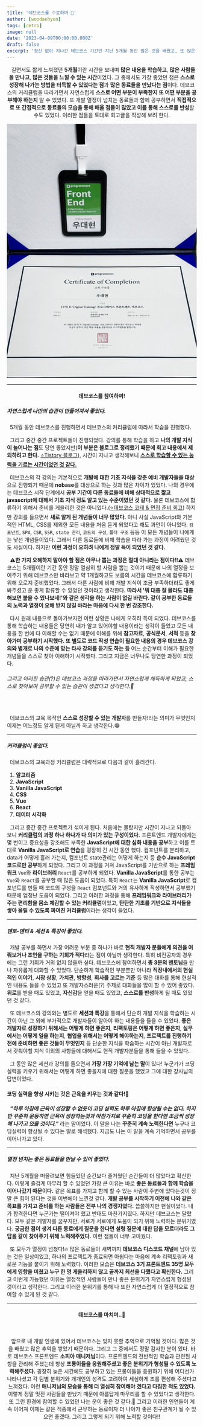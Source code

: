 ```yaml
---
title: '데브코스를 수료하며 🎉'
author: [woodaehyun]
tags: [retro]
image: null
date: '2023-04-09T00:00:00.000Z'
draft: false
excerpt: '정신 없이 지나간 데브코스 기간인 지난 5개월 동안 많은 것을 배웠고, 또 많은 것을 느끼는 시간이었다. 이를 되돌아보는 시간을 가지고 회고글을 작성해 보려 한다. 🥳'
---
```


<div align="center">
  <p>&nbsp;&nbsp;길면서도 짧게 느껴졌던 <strong>5개월</strong>이란 시간을 보내며 <strong>많은 내용을 학습하고</strong>, <strong>많은 사람들을 만나고</strong>, <strong>많은 것들을 느낄 수 있는 시간</strong>이었다. 그 중에서도 가장 좋았던 점은 <strong>스스로 성장해 나가는 방법을 터득할 수 있었다는 점</strong>과 <strong>많은 동료들을 만났다는 점</strong>이다. 데브코스의 커리큘럼을 따라가면서 자연스럽게 <strong>스스로 어떤 부분이 부족한지 또 어떤 부분을 공부해야 하는지</strong> 알 수 있었다. 또 개발 열정이 넘치는 동료들과 함께 공부하면서 <strong>직접적으로 또 간접적으로 동료들의 모습을 통해 배울 점들이 많았고 이를 통해 스스로를 반성</strong>할 수도 있었다. 이러한 점들을 토대로 회고글을 작성해 보려 한다.</p>
  <img src="img/devcourse-certificateOfCompletion.jpeg" alt="데브코스 수료증" />
</div>

---

<div align="center">
  <h4>데브코스를 참여하며!</h4>
</div>

##### 자연스럽게 나만의 습관이 만들어져서 좋았다.

&nbsp;&nbsp;5개월 동안 데브코스를 진행하면서 데브코스의 커리큘럼에 따라서 학습을 진행했다.<br/>

&nbsp;&nbsp;그리고 중간 중간 프로젝트들이 진행되었다. 강의를 통해 학습을 하고 **나의 개발 지식이 늘어나는 점**도 당연 좋았지만(**이 부분은 블로그로 정리했기 때문에 회고 내용에서 제외하려고 한다.** <a href="https://pinetree93.tistory.com/">⭐️Tistory 블로그</a>), 시간이 지나고 생각해보니 <u>**스스로 학습할 수 있는 능력을 기르는 시간이었던 것 같다.**</u>

&nbsp;&nbsp;데브코스의 각 강의는 기본적으로 **개발에 대한 기초 지식을 갖춘 예비 개발자들을 대상**으로 진행되기 때문에 **nobase**를 대상으로 하는 것과 많은 차이가 있었다. 나의 경우에는 데브코스 시작 단계에서 **공부 기간이 다른 동료들에 비해 상대적으로 짧고 javascript에 대해서 기초 지식 정도 알고 있는 수준이였던 것 같다.** 물론 데브코스에 합류하기 위해서 준비를 게을리한 것은 아니었다.(<a href="https://pinetree93.tistory.com/category/%F0%9F%93%9D%202022.%20WIL/Programmers%20%EB%8D%B0%EB%B8%8C%EC%BD%94%EC%8A%A43%EA%B8%B0%20%EC%BD%94%ED%85%8C%20%EB%B0%8F%20%EB%A9%B4%EC%A0%91%20%ED%9A%8C%EA%B3%A0">⭐️데브코스 코테 & 면접 준비 회고</a>) 하지만 강의를 들으면서 **새로 알게 된 개념들이 너무 많았다.** 아니 사실 JavaScript와 기본적인 HTML, CSS를 제외한 모든 내용을 처음 듣게 되었다고 해도 과언이 아니었다. `컴포넌트`, `SPA`, `CSR`, `SSR`, `state 관리`, `코드의 구성`, `폴더 구조` 등등 이 모든 개념들이 나에게는 낯선 개념들이었다. 그래서 다른 동료들에 비해 학습을 따라 가는 과정이 어려웠던 것도 사실이다. 하지만 **이런 과정이 오히려 나에게 정말 득이 되었던 것 같다.**

&nbsp;&nbsp;**⚠️한 가지 오해하지 말아야 할 점은 아무나 뽑는 과정은 절대 아니라는 점이다!!⚠️** 데브코스는 5개월이란 기간 동안 정말 열심히 할 사람을 뽑는 것이기 때문에 나의 열정을 보여주기 위해 데브코스만 바라보고 약 1개월하고도 보름의 시간을 데브코스에 합류하기 위해 오로지 준비했었다. 그래서 다른 사람에 비해 개발 지식이 조금 부족하더라도 좋게 봐주셨고 운 좋게 합류할 수 있었던 것이라고 생각한다. **따라서 '뭐 대충 잘 몰라도 대충 해보면 붙을 수 있나보네!'와 같은 생각을 하는 사람이 없길 바란다. 같이 공부한 동료들의 노력과 열정이 오해 받지 않길 바라는 마음에 다시 한 번 강조한다.**

&nbsp;&nbsp;다시 원래 내용으로 돌아가보자면 이런 상황은 나에게 오히려 득이 되었다. 데브코스를 통해 학습하는 내용들은 당연히 내가 알고 있어야할 내용이라는 생각이 들었고 모든 내용을 한 번에 다 이해할 수는 없기 때문에 이해를 위해 **참고자료**, **공식문서**, **서적** 등을 **찾아가며 공부하기 시작했다. 또 별도로 코드 작성 연습이 필요한 내용의 경우 데브코스 강의와 별개로 나의 수준에 맞는 타사 강의를 듣기도 하는 등** 어느 순간부터 이해가 필요한 개념들을 스스로 찾아 이해하기 시작했다. 그리고 지금은 너무나도 당연한 과정이 되었다.

###### 그리고 이러한 습관(?)은 데브코스 과정을 따라가면서 자연스럽게 체득하게 되었고, 스스로 찾아보며 공부할 수 있는 습관이 생겼다고 생각한다.🐥

<br/>

&nbsp;&nbsp;데브코스의 교육 목적인 **스스로 성장할 수 있는 개발자**를 만들자!라는 의미가 무엇인지 이제는 어느정도 알게 된게 아닐까 하고 생각한다.😁

---

##### 커리큘럼이 좋았다.

&nbsp;&nbsp;데브코스의 교육과정 커리큘럼은 대략적으로 다음과 같이 흘러간다.

1. **알고리즘**
2. **JavaScript**
3. **Vanilla JavaScript**
4. **CSS**
5. **Vue**
6. **React**
7. **데이터 시각화**

&nbsp;&nbsp;그리고 중간 중간 프로젝트가 섞이게 된다. 처음에는 몰랐지만 시간이 지나고 되돌아 보니 **커리큘럼의 과정 하나 하나가 다 의미가 있는 구성이었다.** 프론트엔드 개발자에게는 몇 번이고 중요성을 강조해도 부족한 **JavaScript에 대한 심화 내용을 공부**하고 이를 토대로 **Vanilla JavaScript로 연습**을 굉장히 긴 시간 동안 했다. 컴포넌트를 분리하고, data가 어떻게 흘러 가는지, 컴포넌트 state관리는 어떻게 하는지 등 **순수 JavaScript 코드로만 공부**하게 되었다. 그리고 이 과정을 거쳐 JavaScript를 기반으로 하는 **프레임워크** `Vue`와 **라이브러리** `React`를 공부하게 되었다. **Vanilla JavaScript**를 통한 공부는 `Vue`와 `React`를 공부할 때 많은 도움이 되었다. 특히 `React`는 **Vanilla JavaScript**로 컴포넌트를 만들 때 코드의 구성을 `React` 컴포넌트와 거의 유사하게 작성하면서 공부했기 때문에 엄청난 도움이 되었다. 그리고 이러한 과정을 통해 **프레임워크와 라이브러리가 주는 편리함을 몸소 체감할 수 있는 커리큘럼**이었고, **탄탄한 기초를 기반으로 지식들을 쌓아 올릴 수 있도록 짜여진 커리큘럼**이라는 생각이 들었다.

---

##### 멘토-멘티 & 세션 & 특강이 좋았다.

&nbsp;&nbsp;개발 공부를 하면서 가장 어려운 부분 중 하나가 바로 **현직 개발자 분들에게 의견을 여쭤보거나 조언을 구하는 기회가 적다**라는 점이 아닐까 생각한다. 특히 비전공자의 경우에는 그런 기회가 거의 없지 않을까 싶다. 데브코스에 참여하면서 **총 3분의 멘토님**을 만나 자유롭게 대화할 수 있었다. 단순하게 학습적인 부분뿐만 아니라 **직장내에서의 현실적인 이야기**, **시장 상황**, **가치관**, **방향성**, **회사를 고르는 기준** 등 많은 대화를 통해 현실적인 내용도 들을 수 있었고 또 개발자스러운(?) 주제로 대화들을 많이 할 수 있어 좋았다. **위로**를 받을 때도 있었고, **자신감**을 얻을 때도 있었고, **스스로를 반성**하게 될 때도 있었던 것 같다.

&nbsp;&nbsp;또 데브코스의 강의와는 별도로 **세션과 특강**을 통해서 단순히 개발 지식을 학습하는 시간이 아닌 그 외에 부가적으로 개발자들이 알아야 하는 내용들을 들을 수 있었다. **좋은 개발자로 성장하기 위해서는 어떻게 하면 좋은지**, **리팩토링은 어떻게 하면 좋은지**, **실무에서는 어떻게 일을 하는지**, **협업을 위해서는 어떻게 해야하는지**, **프로젝트를 진행하기 전에 준비하면 좋은 것들이 무엇인지** 등 단순한 지식을 학습하는 시간이 아닌 개발자로서 갖춰야할 지식 이외의 사항들에 대해서도 현직 개발자분들을 통해 들을 수 있었다.

&nbsp;&nbsp;그 동안 많은 세션과 강의를 들으면서 **가장 가장 기억에 남는 말**이 있다! 누군가가 코딩 실력을 키우기 위해서는 어떻게 하면 좋을지에 대한 질문을 했었고 그에 대한 강사님의 답변이었다.

<h4>코딩 실력을 향상 시키는 것은 근육을 키우는 것과 같다!💪</h4>

&nbsp;&nbsp;**_"하루 아침에 근육이 성장할 수 없듯이 코딩 실력도 하루 아침에 향상될 수는 없다. 하지만 꾸준히 운동하면 근육이 성장하는것과 마찬가지로 꾸준히 코딩을 한다면 조금씩 성장해 나가고 있을 것이다."_** 라는 말이었다. 이 말을 나는 **꾸준히 계속 노력한다면** 누구나 코딩실력이 향상될 수 있다는 말로 해석했다. 지금도 나는 이 말을 계속 기억하면서 공부를 이어나가고 있다.

---

##### 열정 넘치는 좋은 동료들을 만날 수 있어 좋았다.

&nbsp;&nbsp;지난 5개월을 떠올려보면 힘들었던 순간보다 즐거웠던 순간들이 더 많았다고 확신한다. 이렇게 즐겁게 마무리 할 수 있었던 가장 큰 이유는 바로 **좋은 동료들과 함께 학습을 이어나갔기 때문이다.** 같은 목표를 가지고 함께 할 수 있는 사람이 주변에 있다는것이 정말 큰 힘이 된다는 것을 이번에야 느낀것 같다. **개발 공부를 시작하기 이전에 나와 같은 목표를 가지고 준비를 하는 사람들은 전부 나의 경쟁자였다.** 씁쓸하지만 현실이었다. 내가 합격한다면 누군가는 떨어져야 했고 반대도 마찬가지였다. 하지만 데브코스는 달랐다. 모두 같은 개발자를 꿈꾸지만, 서로가 서로에게 도움이 되기 위해 노력하는 분위기였다. **궁금한 점이 생겨 다른 동료에게 질문을 한다면 설령 질문에 대한 답을 모르더라도 그 답을 같이 찾아주기 위해 노력해주었다.** 이런 점들이 너무 고마웠다.

&nbsp;&nbsp;또 모두가 열정이 넘쳤다!🔥 많은 동료들이 새벽까지 **데브코스 디스코드 채널**에 남아 있는 것은 일상이었고, 하나의 프로젝트가 종료되면 아쉽다는 마음에 계속 리팩토링과 새로운 기능을 붙이기 위해 노력했다. 이러한 모습은 **데브코스 3기 프론트엔드 35명 모두에게 영향을 미쳤고 누구 한 명 게을리하지 않고 끝까지 최선을 다했다고 확신한다.** 그리고 이런게 가능했던 이유는 열정적인 사람들이 만나 좋은 분위기가 자연스럽게 형성된 것이라고 생각한다. 그리고 이러한 분위기를 통해 나 또한 자연스럽게 더 열정적으로 참여할 수 있게 된 것 같다.

---

<div align="center">
  <h4>데브코스를 마치며..🥹</h4>
  <br/>
  <p>&nbsp;&nbsp;앞으로 내 개발 인생에 있어서 데브코스는 잊지 못할 추억으로 기억될 것이다. 많은 것을 배웠고 많은 추억을 쌓았기 때문이다. 그리고 그 중에서도 정말 감사한 분이 있다. 바로 데브코스 프론트엔드 <strong>소피아 매니저님</strong>이다. 프론트엔드의 전반적인 학습과 관련된 사항을 관리해 주셨는데 항상 <strong>프롱이들을 응원해주셨고 좋은 분위기가 형성될 수 있도록 노력해주셨다.</strong> 굉장히 늦은 시간에도 공부하고 있는 프롱이들을 응원하기 위해 어디선가 나타나셨고 각 팀별 분위기와 개개인의 성격도 고려하여 세심하게 조를 편성해 주셨다고 느껴졌다. 이런 <strong>매니저님의 모습을 통해 더 열심히 참여해야 겠다고 다짐한 적도 있었다.</strong> 이렇게 정말 멋진 사람들을 만났기 때문에 아름답게 마무리를 할 수 있었다고 생각한다. 또 그런 환경에 참여할 수 있었던 나는 운이 좋은 것 같다.🤭 그리고 이러한 인연들이 계속 이어져 이제는 같은 직종에서 근무하는 동료이자 더 나아가 좋은 친구관계가 될 수 있으면 좋겠다. 그리고 그렇게 되기 위해 노력할 것이다!!</p>
<div>

